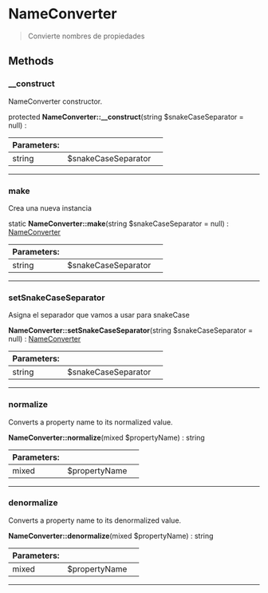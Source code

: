
                                                                                                                                            
    
# NameConverter


> Convierte nombres de propiedades
>
> 








## Methods

### __construct
NameConverter constructor.


protected **NameConverter::__construct**(string $snakeCaseSeparator = null) : 


|Parameters: | | |
| --- | --- | --- |
|string |$snakeCaseSeparator |  |

---


### make
Crea una nueva instancia


static **NameConverter::make**(string $snakeCaseSeparator = null) : [NameConverter](../../../NameConverter.md)


|Parameters: | | |
| --- | --- | --- |
|string |$snakeCaseSeparator |  |

---


### setSnakeCaseSeparator
Asigna el separador que vamos a usar para snakeCase


**NameConverter::setSnakeCaseSeparator**(string $snakeCaseSeparator = null) : [NameConverter](../../../NameConverter.md)


|Parameters: | | |
| --- | --- | --- |
|string |$snakeCaseSeparator |  |

---


### normalize
Converts a property name to its normalized value.


**NameConverter::normalize**(mixed $propertyName) : string


|Parameters: | | |
| --- | --- | --- |
|mixed |$propertyName |  |

---


### denormalize
Converts a property name to its denormalized value.


**NameConverter::denormalize**(mixed $propertyName) : string


|Parameters: | | |
| --- | --- | --- |
|mixed |$propertyName |  |

---


                                                                                                                                                                                                                                                                                                                                                                                                            
    
                                                                                                                                                                                                                                                                             
                